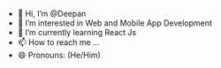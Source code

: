 - 👋 Hi, I’m @Deepan
- 👀 I’m interested in Web and Mobile App Development
- 🌱 I’m currently learning React Js
- 📫 How to reach me ...
- 😄 Pronouns: (He/Him)


<!---
DeepanSenthilkumar005/DeepanSenthilkumar005 is a ✨ special ✨ repository because its `README.md` (this file) appears on your GitHub profile.
You can click the Preview link to take a look at your changes.
--->

